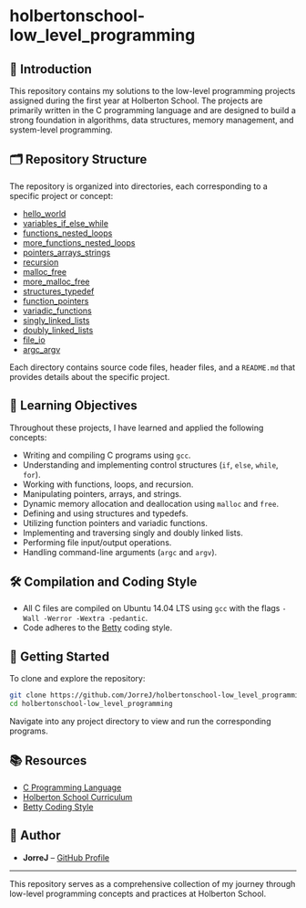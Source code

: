 # holbertonschool-low_level_programming

## 📘 Introduction

This repository contains my solutions to the low-level programming projects assigned during the first year at Holberton School. The projects are primarily written in the C programming language and are designed to build a strong foundation in algorithms, data structures, memory management, and system-level programming.

## 🗂️ Repository Structure

The repository is organized into directories, each corresponding to a specific project or concept:

- [hello_world](https://github.com/JorreJ/holbertonschool-low_level_programming/tree/main/hello_world)
- [variables_if_else_while](https://github.com/JorreJ/holbertonschool-low_level_programming/tree/main/variables_if_else_while)
- [functions_nested_loops](https://github.com/JorreJ/holbertonschool-low_level_programming/tree/main/functions_nested_loops)
- [more_functions_nested_loops](https://github.com/JorreJ/holbertonschool-low_level_programming/tree/main/more_functions_nested_loops)
- [pointers_arrays_strings](https://github.com/JorreJ/holbertonschool-low_level_programming/tree/main/pointers_arrays_strings)
- [recursion](https://github.com/JorreJ/holbertonschool-low_level_programming/tree/main/recursion)
- [malloc_free](https://github.com/JorreJ/holbertonschool-low_level_programming/tree/main/malloc_free)
- [more_malloc_free](https://github.com/JorreJ/holbertonschool-low_level_programming/tree/main/more_malloc_free)
- [structures_typedef](https://github.com/JorreJ/holbertonschool-low_level_programming/tree/main/structures_typedef)
- [function_pointers](https://github.com/JorreJ/holbertonschool-low_level_programming/tree/main/function_pointers)
- [variadic_functions](https://github.com/JorreJ/holbertonschool-low_level_programming/tree/main/variadic_functions)
- [singly_linked_lists](https://github.com/JorreJ/holbertonschool-low_level_programming/tree/main/singly_linked_lists)
- [doubly_linked_lists](https://github.com/JorreJ/holbertonschool-low_level_programming/tree/main/doubly_linked_lists)
- [file_io](https://github.com/JorreJ/holbertonschool-low_level_programming/tree/main/file_io)
- [argc_argv](https://github.com/JorreJ/holbertonschool-low_level_programming/tree/main/argc_argv)

Each directory contains source code files, header files, and a `README.md` that provides details about the specific project.

## 🧠 Learning Objectives

Throughout these projects, I have learned and applied the following concepts:

- Writing and compiling C programs using `gcc`.
- Understanding and implementing control structures (`if`, `else`, `while`, `for`).
- Working with functions, loops, and recursion.
- Manipulating pointers, arrays, and strings.
- Dynamic memory allocation and deallocation using `malloc` and `free`.
- Defining and using structures and typedefs.
- Utilizing function pointers and variadic functions.
- Implementing and traversing singly and doubly linked lists.
- Performing file input/output operations.
- Handling command-line arguments (`argc` and `argv`).

## 🛠️ Compilation and Coding Style

- All C files are compiled on Ubuntu 14.04 LTS using `gcc` with the flags `-Wall -Werror -Wextra -pedantic`.
- Code adheres to the [Betty](https://github.com/holbertonschool/Betty) coding style.

## 🚀 Getting Started

To clone and explore the repository:

```bash
git clone https://github.com/JorreJ/holbertonschool-low_level_programming.git
cd holbertonschool-low_level_programming
```

Navigate into any project directory to view and run the corresponding programs.

## 📚 Resources

- [C Programming Language](https://en.wikipedia.org/wiki/C_(programming_language))
- [Holberton School Curriculum](https://www.holbertonschool.com/)
- [Betty Coding Style](https://github.com/holbertonschool/Betty)

## 👤 Author

- **JorreJ** – [GitHub Profile](https://github.com/JorreJ)

---

This repository serves as a comprehensive collection of my journey through low-level programming concepts and practices at Holberton School.
